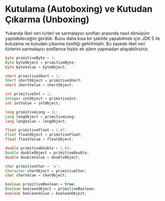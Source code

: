 # Kutulama (Autoboxing) ve Kutudan Çıkarma (Unboxing)

Yukarıda ilkel veri türleri ve sarmalayıcı sınıfları arasında nasıl dönüşüm yapılabileceğini gördük. Bunu daha kısa bir şekilde yapabilmek için JDK 5 ile kutulama ve kutudan çıkarma özelliği getirilmiştir. Bu sayede ilkel veri türlerini sarmalayıcı sınıflarına hiçbir ek işlem yapmadan atayabilirsiniz.

```java
byte primitiveByte = 1; 
Byte byteObject = primitiveByte;
byte byteValue = byteObject;

short primitiveShort = 1;
Short shortObject = primitiveShort;
short shortValue = shortObject; 

int primitiveInt = 1; 
Integer intObject = primitiveInt;
int intValue = intObject; 

long primitiveLong = 1L; 
Long longObject = primitiveLong;
long longValue = longObject;

float primitiveFloat = 1.0f; 
Float floatObject = primitiveFloat;
float floatValue = floatObject;

double primitiveDouble = 1.0d; 
Double doubleObject = primitiveDouble;
double doubleValue = doubleObject;

char primitiveChar = 'a'; 
Character charObject = primitiveChar;
char charValue = charObject;

boolean primitiveBoolean = true; 
Boolean booleanObject = primitiveBoolean;
boolean booleanValue = booleanObject;
```